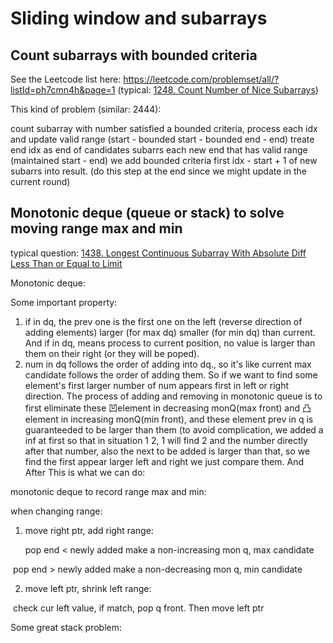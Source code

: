 # Sliding window and subarrays

## Count subarrays with bounded criteria

See the Leetcode list here: https://leetcode.com/problemset/all/?listId=ph7cmn4h&page=1 (typical: [1248. Count Number of Nice Subarrays](https://leetcode.com/problems/count-number-of-nice-subarrays/))

This kind of problem (similar: 2444): 

count subarray with number satisfied a bounded criteria, process each idx and update valid range (start - bounded start - bounded end - end) treate end idx as end of candidates subarrs each new end that has valid range (maintained start - end) we add bounded criteria first idx - start + 1 of new subarrs into result. (do this step at the end since we might update in the current round)

## Monotonic deque (queue or stack) to solve moving range max and min

typical question: [1438. Longest Continuous Subarray With Absolute Diff Less Than or Equal to Limit](https://leetcode.com/problems/longest-continuous-subarray-with-absolute-diff-less-than-or-equal-to-limit/)

Monotonic deque:   

Some important property: 

1. if in dq, the prev one is the first one on the left (reverse direction of adding elements) larger (for max dq) smaller (for min dq) than current. And if in dq, means process to current position, no value is larger than them on their right (or they will be poped).
2. num in dq follows the order of adding into dq., so it's like current max candidate follows the order of adding them. So if we want to find some element's first larger number of num appears first in left or right direction. The process of adding and removing in monotonic queue is to first eliminate these 凹element in decreasing monQ(max front) and 凸element in increasing monQ(min front), and these element prev in q is guaranteeded to be larger than them (to avoid complication, we added a inf at first so that in situation 1 2, 1 will find 2 and the number directly after that number, also the next to be added is larger than that, so we find the first appear larger left and right we just compare them. And After  This is what we can do:

monotonic deque to record range max and min: 

when changing range: 

1. move right ptr, add right range:

   pop end < newly added make a non-increasing mon q, max candidate

​     pop end > newly added make a non-decreasing mon q, min candidate

2. move left ptr, shrink left range:

​     check cur left value, if match, pop q front. Then move left ptr



Some great stack problem: 